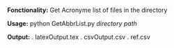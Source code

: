 **Fonctionality:**
Get Acronyme list of files in the directory

**Usage:**
python GetAbbrList.py *directory path*

**Output:**
. latexOutput.tex
. csvOutput.csv
. ref.csv
